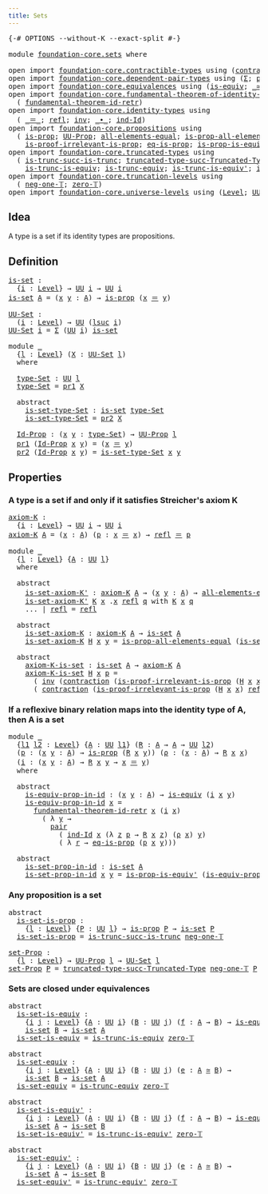 ```yaml
---
title: Sets
---
```


<pre class="Agda"><a id="30" class="Symbol">{-#</a> <a id="34" class="Keyword">OPTIONS</a> <a id="42" class="Pragma">--without-K</a> <a id="54" class="Pragma">--exact-split</a> <a id="68" class="Symbol">#-}</a>

<a id="73" class="Keyword">module</a> <a id="80" href="foundation-core.sets.html" class="Module">foundation-core.sets</a> <a id="101" class="Keyword">where</a>

<a id="108" class="Keyword">open</a> <a id="113" class="Keyword">import</a> <a id="120" href="foundation-core.contractible-types.html" class="Module">foundation-core.contractible-types</a> <a id="155" class="Keyword">using</a> <a id="161" class="Symbol">(</a><a id="162" href="foundation-core.contractible-types.html#1438" class="Function">contraction</a><a id="173" class="Symbol">)</a>
<a id="175" class="Keyword">open</a> <a id="180" class="Keyword">import</a> <a id="187" href="foundation-core.dependent-pair-types.html" class="Module">foundation-core.dependent-pair-types</a> <a id="224" class="Keyword">using</a> <a id="230" class="Symbol">(</a><a id="231" href="foundation-core.dependent-pair-types.html#515" class="Record">Σ</a><a id="232" class="Symbol">;</a> <a id="234" href="foundation-core.dependent-pair-types.html#588" class="InductiveConstructor">pair</a><a id="238" class="Symbol">;</a> <a id="240" href="foundation-core.dependent-pair-types.html#605" class="Field">pr1</a><a id="243" class="Symbol">;</a> <a id="245" href="foundation-core.dependent-pair-types.html#617" class="Field">pr2</a><a id="248" class="Symbol">)</a>
<a id="250" class="Keyword">open</a> <a id="255" class="Keyword">import</a> <a id="262" href="foundation-core.equivalences.html" class="Module">foundation-core.equivalences</a> <a id="291" class="Keyword">using</a> <a id="297" class="Symbol">(</a><a id="298" href="foundation-core.equivalences.html#1556" class="Function">is-equiv</a><a id="306" class="Symbol">;</a> <a id="308" href="foundation-core.equivalences.html#1621" class="Function Operator">_≃_</a><a id="311" class="Symbol">)</a>
<a id="313" class="Keyword">open</a> <a id="318" class="Keyword">import</a> <a id="325" href="foundation-core.fundamental-theorem-of-identity-types.html" class="Module">foundation-core.fundamental-theorem-of-identity-types</a> <a id="379" class="Keyword">using</a>
  <a id="387" class="Symbol">(</a> <a id="389" href="foundation-core.fundamental-theorem-of-identity-types.html#3304" class="Function">fundamental-theorem-id-retr</a><a id="416" class="Symbol">)</a>
<a id="418" class="Keyword">open</a> <a id="423" class="Keyword">import</a> <a id="430" href="foundation-core.identity-types.html" class="Module">foundation-core.identity-types</a> <a id="461" class="Keyword">using</a>
  <a id="469" class="Symbol">(</a> <a id="471" href="foundation-core.identity-types.html#1865" class="Function Operator">_＝_</a><a id="474" class="Symbol">;</a> <a id="476" href="foundation-core.identity-types.html#1820" class="InductiveConstructor">refl</a><a id="480" class="Symbol">;</a> <a id="482" href="foundation-core.identity-types.html#2729" class="Function">inv</a><a id="485" class="Symbol">;</a> <a id="487" href="foundation-core.identity-types.html#2425" class="Function Operator">_∙_</a><a id="490" class="Symbol">;</a> <a id="492" href="foundation-core.identity-types.html#2167" class="Function">ind-Id</a><a id="498" class="Symbol">)</a>
<a id="500" class="Keyword">open</a> <a id="505" class="Keyword">import</a> <a id="512" href="foundation-core.propositions.html" class="Module">foundation-core.propositions</a> <a id="541" class="Keyword">using</a>
  <a id="549" class="Symbol">(</a> <a id="551" href="foundation-core.propositions.html#1309" class="Function">is-prop</a><a id="558" class="Symbol">;</a> <a id="560" href="foundation-core.propositions.html#1393" class="Function">UU-Prop</a><a id="567" class="Symbol">;</a> <a id="569" href="foundation-core.propositions.html#2206" class="Function">all-elements-equal</a><a id="587" class="Symbol">;</a> <a id="589" href="foundation-core.propositions.html#2405" class="Function">is-prop-all-elements-equal</a><a id="615" class="Symbol">;</a>
    <a id="621" href="foundation-core.propositions.html#3047" class="Function">is-proof-irrelevant-is-prop</a><a id="648" class="Symbol">;</a> <a id="650" href="foundation-core.propositions.html#2719" class="Function">eq-is-prop</a><a id="660" class="Symbol">;</a> <a id="662" href="foundation-core.propositions.html#4716" class="Function">is-prop-is-equiv&#39;</a><a id="679" class="Symbol">)</a>
<a id="681" class="Keyword">open</a> <a id="686" class="Keyword">import</a> <a id="693" href="foundation-core.truncated-types.html" class="Module">foundation-core.truncated-types</a> <a id="725" class="Keyword">using</a>
  <a id="733" class="Symbol">(</a> <a id="735" href="foundation-core.truncated-types.html#2493" class="Function">is-trunc-succ-is-trunc</a><a id="757" class="Symbol">;</a> <a id="759" href="foundation-core.truncated-types.html#2807" class="Function">truncated-type-succ-Truncated-Type</a><a id="793" class="Symbol">;</a>
    <a id="799" href="foundation-core.truncated-types.html#4268" class="Function">is-trunc-is-equiv</a><a id="816" class="Symbol">;</a> <a id="818" href="foundation-core.truncated-types.html#4496" class="Function">is-trunc-equiv</a><a id="832" class="Symbol">;</a> <a id="834" href="foundation-core.truncated-types.html#4702" class="Function">is-trunc-is-equiv&#39;</a><a id="852" class="Symbol">;</a> <a id="854" href="foundation-core.truncated-types.html#5023" class="Function">is-trunc-equiv&#39;</a><a id="869" class="Symbol">)</a>
<a id="871" class="Keyword">open</a> <a id="876" class="Keyword">import</a> <a id="883" href="foundation-core.truncation-levels.html" class="Module">foundation-core.truncation-levels</a> <a id="917" class="Keyword">using</a>
  <a id="925" class="Symbol">(</a> <a id="927" href="foundation-core.truncation-levels.html#448" class="Function">neg-one-𝕋</a><a id="936" class="Symbol">;</a> <a id="938" href="foundation-core.truncation-levels.html#492" class="Function">zero-𝕋</a><a id="944" class="Symbol">)</a>
<a id="946" class="Keyword">open</a> <a id="951" class="Keyword">import</a> <a id="958" href="foundation-core.universe-levels.html" class="Module">foundation-core.universe-levels</a> <a id="990" class="Keyword">using</a> <a id="996" class="Symbol">(</a><a id="997" href="Agda.Primitive.html#597" class="Postulate">Level</a><a id="1002" class="Symbol">;</a> <a id="1004" href="foundation-core.universe-levels.html#235" class="Primitive">UU</a><a id="1006" class="Symbol">;</a> <a id="1008" href="Agda.Primitive.html#810" class="Primitive Operator">_⊔_</a><a id="1011" class="Symbol">;</a> <a id="1013" href="Agda.Primitive.html#780" class="Primitive">lsuc</a><a id="1017" class="Symbol">)</a>
</pre>
## Idea

A type is a set if its identity types are propositions.

## Definition

<pre class="Agda"><a id="is-set"></a><a id="1113" href="foundation-core.sets.html#1113" class="Function">is-set</a> <a id="1120" class="Symbol">:</a>
  <a id="1124" class="Symbol">{</a><a id="1125" href="foundation-core.sets.html#1125" class="Bound">i</a> <a id="1127" class="Symbol">:</a> <a id="1129" href="Agda.Primitive.html#597" class="Postulate">Level</a><a id="1134" class="Symbol">}</a> <a id="1136" class="Symbol">→</a> <a id="1138" href="foundation-core.universe-levels.html#235" class="Primitive">UU</a> <a id="1141" href="foundation-core.sets.html#1125" class="Bound">i</a> <a id="1143" class="Symbol">→</a> <a id="1145" href="foundation-core.universe-levels.html#235" class="Primitive">UU</a> <a id="1148" href="foundation-core.sets.html#1125" class="Bound">i</a>
<a id="1150" href="foundation-core.sets.html#1113" class="Function">is-set</a> <a id="1157" href="foundation-core.sets.html#1157" class="Bound">A</a> <a id="1159" class="Symbol">=</a> <a id="1161" class="Symbol">(</a><a id="1162" href="foundation-core.sets.html#1162" class="Bound">x</a> <a id="1164" href="foundation-core.sets.html#1164" class="Bound">y</a> <a id="1166" class="Symbol">:</a> <a id="1168" href="foundation-core.sets.html#1157" class="Bound">A</a><a id="1169" class="Symbol">)</a> <a id="1171" class="Symbol">→</a> <a id="1173" href="foundation-core.propositions.html#1309" class="Function">is-prop</a> <a id="1181" class="Symbol">(</a><a id="1182" href="foundation-core.sets.html#1162" class="Bound">x</a> <a id="1184" href="foundation-core.identity-types.html#1865" class="Function Operator">＝</a> <a id="1186" href="foundation-core.sets.html#1164" class="Bound">y</a><a id="1187" class="Symbol">)</a>

<a id="UU-Set"></a><a id="1190" href="foundation-core.sets.html#1190" class="Function">UU-Set</a> <a id="1197" class="Symbol">:</a>
  <a id="1201" class="Symbol">(</a><a id="1202" href="foundation-core.sets.html#1202" class="Bound">i</a> <a id="1204" class="Symbol">:</a> <a id="1206" href="Agda.Primitive.html#597" class="Postulate">Level</a><a id="1211" class="Symbol">)</a> <a id="1213" class="Symbol">→</a> <a id="1215" href="foundation-core.universe-levels.html#235" class="Primitive">UU</a> <a id="1218" class="Symbol">(</a><a id="1219" href="Agda.Primitive.html#780" class="Primitive">lsuc</a> <a id="1224" href="foundation-core.sets.html#1202" class="Bound">i</a><a id="1225" class="Symbol">)</a>
<a id="1227" href="foundation-core.sets.html#1190" class="Function">UU-Set</a> <a id="1234" href="foundation-core.sets.html#1234" class="Bound">i</a> <a id="1236" class="Symbol">=</a> <a id="1238" href="foundation-core.dependent-pair-types.html#515" class="Record">Σ</a> <a id="1240" class="Symbol">(</a><a id="1241" href="foundation-core.universe-levels.html#235" class="Primitive">UU</a> <a id="1244" href="foundation-core.sets.html#1234" class="Bound">i</a><a id="1245" class="Symbol">)</a> <a id="1247" href="foundation-core.sets.html#1113" class="Function">is-set</a>

<a id="1255" class="Keyword">module</a> <a id="1262" href="foundation-core.sets.html#1262" class="Module">_</a>
  <a id="1266" class="Symbol">{</a><a id="1267" href="foundation-core.sets.html#1267" class="Bound">l</a> <a id="1269" class="Symbol">:</a> <a id="1271" href="Agda.Primitive.html#597" class="Postulate">Level</a><a id="1276" class="Symbol">}</a> <a id="1278" class="Symbol">(</a><a id="1279" href="foundation-core.sets.html#1279" class="Bound">X</a> <a id="1281" class="Symbol">:</a> <a id="1283" href="foundation-core.sets.html#1190" class="Function">UU-Set</a> <a id="1290" href="foundation-core.sets.html#1267" class="Bound">l</a><a id="1291" class="Symbol">)</a>
  <a id="1295" class="Keyword">where</a>

  <a id="1304" href="foundation-core.sets.html#1304" class="Function">type-Set</a> <a id="1313" class="Symbol">:</a> <a id="1315" href="foundation-core.universe-levels.html#235" class="Primitive">UU</a> <a id="1318" href="foundation-core.sets.html#1267" class="Bound">l</a>
  <a id="1322" href="foundation-core.sets.html#1304" class="Function">type-Set</a> <a id="1331" class="Symbol">=</a> <a id="1333" href="foundation-core.dependent-pair-types.html#605" class="Field">pr1</a> <a id="1337" href="foundation-core.sets.html#1279" class="Bound">X</a>

  <a id="1342" class="Keyword">abstract</a>
    <a id="1355" href="foundation-core.sets.html#1355" class="Function">is-set-type-Set</a> <a id="1371" class="Symbol">:</a> <a id="1373" href="foundation-core.sets.html#1113" class="Function">is-set</a> <a id="1380" href="foundation-core.sets.html#1304" class="Function">type-Set</a>
    <a id="1393" href="foundation-core.sets.html#1355" class="Function">is-set-type-Set</a> <a id="1409" class="Symbol">=</a> <a id="1411" href="foundation-core.dependent-pair-types.html#617" class="Field">pr2</a> <a id="1415" href="foundation-core.sets.html#1279" class="Bound">X</a>

  <a id="1420" href="foundation-core.sets.html#1420" class="Function">Id-Prop</a> <a id="1428" class="Symbol">:</a> <a id="1430" class="Symbol">(</a><a id="1431" href="foundation-core.sets.html#1431" class="Bound">x</a> <a id="1433" href="foundation-core.sets.html#1433" class="Bound">y</a> <a id="1435" class="Symbol">:</a> <a id="1437" href="foundation-core.sets.html#1304" class="Function">type-Set</a><a id="1445" class="Symbol">)</a> <a id="1447" class="Symbol">→</a> <a id="1449" href="foundation-core.propositions.html#1393" class="Function">UU-Prop</a> <a id="1457" href="foundation-core.sets.html#1267" class="Bound">l</a>
  <a id="1461" href="foundation-core.dependent-pair-types.html#605" class="Field">pr1</a> <a id="1465" class="Symbol">(</a><a id="1466" href="foundation-core.sets.html#1420" class="Function">Id-Prop</a> <a id="1474" href="foundation-core.sets.html#1474" class="Bound">x</a> <a id="1476" href="foundation-core.sets.html#1476" class="Bound">y</a><a id="1477" class="Symbol">)</a> <a id="1479" class="Symbol">=</a> <a id="1481" class="Symbol">(</a><a id="1482" href="foundation-core.sets.html#1474" class="Bound">x</a> <a id="1484" href="foundation-core.identity-types.html#1865" class="Function Operator">＝</a> <a id="1486" href="foundation-core.sets.html#1476" class="Bound">y</a><a id="1487" class="Symbol">)</a>
  <a id="1491" href="foundation-core.dependent-pair-types.html#617" class="Field">pr2</a> <a id="1495" class="Symbol">(</a><a id="1496" href="foundation-core.sets.html#1420" class="Function">Id-Prop</a> <a id="1504" href="foundation-core.sets.html#1504" class="Bound">x</a> <a id="1506" href="foundation-core.sets.html#1506" class="Bound">y</a><a id="1507" class="Symbol">)</a> <a id="1509" class="Symbol">=</a> <a id="1511" href="foundation-core.sets.html#1355" class="Function">is-set-type-Set</a> <a id="1527" href="foundation-core.sets.html#1504" class="Bound">x</a> <a id="1529" href="foundation-core.sets.html#1506" class="Bound">y</a>
</pre>
## Properties

### A type is a set if and only if it satisfies Streicher's axiom K

<pre class="Agda"><a id="axiom-K"></a><a id="1628" href="foundation-core.sets.html#1628" class="Function">axiom-K</a> <a id="1636" class="Symbol">:</a>
  <a id="1640" class="Symbol">{</a><a id="1641" href="foundation-core.sets.html#1641" class="Bound">i</a> <a id="1643" class="Symbol">:</a> <a id="1645" href="Agda.Primitive.html#597" class="Postulate">Level</a><a id="1650" class="Symbol">}</a> <a id="1652" class="Symbol">→</a> <a id="1654" href="foundation-core.universe-levels.html#235" class="Primitive">UU</a> <a id="1657" href="foundation-core.sets.html#1641" class="Bound">i</a> <a id="1659" class="Symbol">→</a> <a id="1661" href="foundation-core.universe-levels.html#235" class="Primitive">UU</a> <a id="1664" href="foundation-core.sets.html#1641" class="Bound">i</a>
<a id="1666" href="foundation-core.sets.html#1628" class="Function">axiom-K</a> <a id="1674" href="foundation-core.sets.html#1674" class="Bound">A</a> <a id="1676" class="Symbol">=</a> <a id="1678" class="Symbol">(</a><a id="1679" href="foundation-core.sets.html#1679" class="Bound">x</a> <a id="1681" class="Symbol">:</a> <a id="1683" href="foundation-core.sets.html#1674" class="Bound">A</a><a id="1684" class="Symbol">)</a> <a id="1686" class="Symbol">(</a><a id="1687" href="foundation-core.sets.html#1687" class="Bound">p</a> <a id="1689" class="Symbol">:</a> <a id="1691" href="foundation-core.sets.html#1679" class="Bound">x</a> <a id="1693" href="foundation-core.identity-types.html#1865" class="Function Operator">＝</a> <a id="1695" href="foundation-core.sets.html#1679" class="Bound">x</a><a id="1696" class="Symbol">)</a> <a id="1698" class="Symbol">→</a> <a id="1700" href="foundation-core.identity-types.html#1820" class="InductiveConstructor">refl</a> <a id="1705" href="foundation-core.identity-types.html#1865" class="Function Operator">＝</a> <a id="1707" href="foundation-core.sets.html#1687" class="Bound">p</a>

<a id="1710" class="Keyword">module</a> <a id="1717" href="foundation-core.sets.html#1717" class="Module">_</a>
  <a id="1721" class="Symbol">{</a><a id="1722" href="foundation-core.sets.html#1722" class="Bound">l</a> <a id="1724" class="Symbol">:</a> <a id="1726" href="Agda.Primitive.html#597" class="Postulate">Level</a><a id="1731" class="Symbol">}</a> <a id="1733" class="Symbol">{</a><a id="1734" href="foundation-core.sets.html#1734" class="Bound">A</a> <a id="1736" class="Symbol">:</a> <a id="1738" href="foundation-core.universe-levels.html#235" class="Primitive">UU</a> <a id="1741" href="foundation-core.sets.html#1722" class="Bound">l</a><a id="1742" class="Symbol">}</a>
  <a id="1746" class="Keyword">where</a>

  <a id="1755" class="Keyword">abstract</a>
    <a id="1768" href="foundation-core.sets.html#1768" class="Function">is-set-axiom-K&#39;</a> <a id="1784" class="Symbol">:</a> <a id="1786" href="foundation-core.sets.html#1628" class="Function">axiom-K</a> <a id="1794" href="foundation-core.sets.html#1734" class="Bound">A</a> <a id="1796" class="Symbol">→</a> <a id="1798" class="Symbol">(</a><a id="1799" href="foundation-core.sets.html#1799" class="Bound">x</a> <a id="1801" href="foundation-core.sets.html#1801" class="Bound">y</a> <a id="1803" class="Symbol">:</a> <a id="1805" href="foundation-core.sets.html#1734" class="Bound">A</a><a id="1806" class="Symbol">)</a> <a id="1808" class="Symbol">→</a> <a id="1810" href="foundation-core.propositions.html#2206" class="Function">all-elements-equal</a> <a id="1829" class="Symbol">(</a><a id="1830" href="foundation-core.sets.html#1799" class="Bound">x</a> <a id="1832" href="foundation-core.identity-types.html#1865" class="Function Operator">＝</a> <a id="1834" href="foundation-core.sets.html#1801" class="Bound">y</a><a id="1835" class="Symbol">)</a>
    <a id="1841" href="foundation-core.sets.html#1768" class="Function">is-set-axiom-K&#39;</a> <a id="1857" href="foundation-core.sets.html#1857" class="Bound">K</a> <a id="1859" href="foundation-core.sets.html#1859" class="Bound">x</a> <a id="1861" class="DottedPattern Symbol">.</a><a id="1862" href="foundation-core.sets.html#1859" class="DottedPattern Bound">x</a> <a id="1864" href="foundation-core.identity-types.html#1820" class="InductiveConstructor">refl</a> <a id="1869" href="foundation-core.sets.html#1869" class="Bound">q</a> <a id="1871" class="Keyword">with</a> <a id="1876" href="foundation-core.sets.html#1857" class="Bound">K</a> <a id="1878" href="foundation-core.sets.html#1859" class="Bound">x</a> <a id="1880" href="foundation-core.sets.html#1869" class="Bound">q</a>
    <a id="1886" class="Symbol">...</a> <a id="1890" class="Symbol">|</a> <a id="1892" href="foundation-core.identity-types.html#1820" class="InductiveConstructor">refl</a> <a id="1897" class="Symbol">=</a> <a id="1899" href="foundation-core.identity-types.html#1820" class="InductiveConstructor">refl</a>

  <a id="1907" class="Keyword">abstract</a>
    <a id="1920" href="foundation-core.sets.html#1920" class="Function">is-set-axiom-K</a> <a id="1935" class="Symbol">:</a> <a id="1937" href="foundation-core.sets.html#1628" class="Function">axiom-K</a> <a id="1945" href="foundation-core.sets.html#1734" class="Bound">A</a> <a id="1947" class="Symbol">→</a> <a id="1949" href="foundation-core.sets.html#1113" class="Function">is-set</a> <a id="1956" href="foundation-core.sets.html#1734" class="Bound">A</a>
    <a id="1962" href="foundation-core.sets.html#1920" class="Function">is-set-axiom-K</a> <a id="1977" href="foundation-core.sets.html#1977" class="Bound">H</a> <a id="1979" href="foundation-core.sets.html#1979" class="Bound">x</a> <a id="1981" href="foundation-core.sets.html#1981" class="Bound">y</a> <a id="1983" class="Symbol">=</a> <a id="1985" href="foundation-core.propositions.html#2405" class="Function">is-prop-all-elements-equal</a> <a id="2012" class="Symbol">(</a><a id="2013" href="foundation-core.sets.html#1768" class="Function">is-set-axiom-K&#39;</a> <a id="2029" href="foundation-core.sets.html#1977" class="Bound">H</a> <a id="2031" href="foundation-core.sets.html#1979" class="Bound">x</a> <a id="2033" href="foundation-core.sets.html#1981" class="Bound">y</a><a id="2034" class="Symbol">)</a> 

  <a id="2040" class="Keyword">abstract</a>
    <a id="2053" href="foundation-core.sets.html#2053" class="Function">axiom-K-is-set</a> <a id="2068" class="Symbol">:</a> <a id="2070" href="foundation-core.sets.html#1113" class="Function">is-set</a> <a id="2077" href="foundation-core.sets.html#1734" class="Bound">A</a> <a id="2079" class="Symbol">→</a> <a id="2081" href="foundation-core.sets.html#1628" class="Function">axiom-K</a> <a id="2089" href="foundation-core.sets.html#1734" class="Bound">A</a>
    <a id="2095" href="foundation-core.sets.html#2053" class="Function">axiom-K-is-set</a> <a id="2110" href="foundation-core.sets.html#2110" class="Bound">H</a> <a id="2112" href="foundation-core.sets.html#2112" class="Bound">x</a> <a id="2114" href="foundation-core.sets.html#2114" class="Bound">p</a> <a id="2116" class="Symbol">=</a>
      <a id="2124" class="Symbol">(</a> <a id="2126" href="foundation-core.identity-types.html#2729" class="Function">inv</a> <a id="2130" class="Symbol">(</a><a id="2131" href="foundation-core.contractible-types.html#1438" class="Function">contraction</a> <a id="2143" class="Symbol">(</a><a id="2144" href="foundation-core.propositions.html#3047" class="Function">is-proof-irrelevant-is-prop</a> <a id="2172" class="Symbol">(</a><a id="2173" href="foundation-core.sets.html#2110" class="Bound">H</a> <a id="2175" href="foundation-core.sets.html#2112" class="Bound">x</a> <a id="2177" href="foundation-core.sets.html#2112" class="Bound">x</a><a id="2178" class="Symbol">)</a> <a id="2180" href="foundation-core.identity-types.html#1820" class="InductiveConstructor">refl</a><a id="2184" class="Symbol">)</a> <a id="2186" href="foundation-core.identity-types.html#1820" class="InductiveConstructor">refl</a><a id="2190" class="Symbol">))</a> <a id="2193" href="foundation-core.identity-types.html#2425" class="Function Operator">∙</a> 
      <a id="2202" class="Symbol">(</a> <a id="2204" href="foundation-core.contractible-types.html#1438" class="Function">contraction</a> <a id="2216" class="Symbol">(</a><a id="2217" href="foundation-core.propositions.html#3047" class="Function">is-proof-irrelevant-is-prop</a> <a id="2245" class="Symbol">(</a><a id="2246" href="foundation-core.sets.html#2110" class="Bound">H</a> <a id="2248" href="foundation-core.sets.html#2112" class="Bound">x</a> <a id="2250" href="foundation-core.sets.html#2112" class="Bound">x</a><a id="2251" class="Symbol">)</a> <a id="2253" href="foundation-core.identity-types.html#1820" class="InductiveConstructor">refl</a><a id="2257" class="Symbol">)</a> <a id="2259" href="foundation-core.sets.html#2114" class="Bound">p</a><a id="2260" class="Symbol">)</a>
</pre>
### If a reflexive binary relation maps into the identity type of A, then A is a set

<pre class="Agda"><a id="2357" class="Keyword">module</a> <a id="2364" href="foundation-core.sets.html#2364" class="Module">_</a>
  <a id="2368" class="Symbol">{</a><a id="2369" href="foundation-core.sets.html#2369" class="Bound">l1</a> <a id="2372" href="foundation-core.sets.html#2372" class="Bound">l2</a> <a id="2375" class="Symbol">:</a> <a id="2377" href="Agda.Primitive.html#597" class="Postulate">Level</a><a id="2382" class="Symbol">}</a> <a id="2384" class="Symbol">{</a><a id="2385" href="foundation-core.sets.html#2385" class="Bound">A</a> <a id="2387" class="Symbol">:</a> <a id="2389" href="foundation-core.universe-levels.html#235" class="Primitive">UU</a> <a id="2392" href="foundation-core.sets.html#2369" class="Bound">l1</a><a id="2394" class="Symbol">}</a> <a id="2396" class="Symbol">(</a><a id="2397" href="foundation-core.sets.html#2397" class="Bound">R</a> <a id="2399" class="Symbol">:</a> <a id="2401" href="foundation-core.sets.html#2385" class="Bound">A</a> <a id="2403" class="Symbol">→</a> <a id="2405" href="foundation-core.sets.html#2385" class="Bound">A</a> <a id="2407" class="Symbol">→</a> <a id="2409" href="foundation-core.universe-levels.html#235" class="Primitive">UU</a> <a id="2412" href="foundation-core.sets.html#2372" class="Bound">l2</a><a id="2414" class="Symbol">)</a>
  <a id="2418" class="Symbol">(</a><a id="2419" href="foundation-core.sets.html#2419" class="Bound">p</a> <a id="2421" class="Symbol">:</a> <a id="2423" class="Symbol">(</a><a id="2424" href="foundation-core.sets.html#2424" class="Bound">x</a> <a id="2426" href="foundation-core.sets.html#2426" class="Bound">y</a> <a id="2428" class="Symbol">:</a> <a id="2430" href="foundation-core.sets.html#2385" class="Bound">A</a><a id="2431" class="Symbol">)</a> <a id="2433" class="Symbol">→</a> <a id="2435" href="foundation-core.propositions.html#1309" class="Function">is-prop</a> <a id="2443" class="Symbol">(</a><a id="2444" href="foundation-core.sets.html#2397" class="Bound">R</a> <a id="2446" href="foundation-core.sets.html#2424" class="Bound">x</a> <a id="2448" href="foundation-core.sets.html#2426" class="Bound">y</a><a id="2449" class="Symbol">))</a> <a id="2452" class="Symbol">(</a><a id="2453" href="foundation-core.sets.html#2453" class="Bound">ρ</a> <a id="2455" class="Symbol">:</a> <a id="2457" class="Symbol">(</a><a id="2458" href="foundation-core.sets.html#2458" class="Bound">x</a> <a id="2460" class="Symbol">:</a> <a id="2462" href="foundation-core.sets.html#2385" class="Bound">A</a><a id="2463" class="Symbol">)</a> <a id="2465" class="Symbol">→</a> <a id="2467" href="foundation-core.sets.html#2397" class="Bound">R</a> <a id="2469" href="foundation-core.sets.html#2458" class="Bound">x</a> <a id="2471" href="foundation-core.sets.html#2458" class="Bound">x</a><a id="2472" class="Symbol">)</a>
  <a id="2476" class="Symbol">(</a><a id="2477" href="foundation-core.sets.html#2477" class="Bound">i</a> <a id="2479" class="Symbol">:</a> <a id="2481" class="Symbol">(</a><a id="2482" href="foundation-core.sets.html#2482" class="Bound">x</a> <a id="2484" href="foundation-core.sets.html#2484" class="Bound">y</a> <a id="2486" class="Symbol">:</a> <a id="2488" href="foundation-core.sets.html#2385" class="Bound">A</a><a id="2489" class="Symbol">)</a> <a id="2491" class="Symbol">→</a> <a id="2493" href="foundation-core.sets.html#2397" class="Bound">R</a> <a id="2495" href="foundation-core.sets.html#2482" class="Bound">x</a> <a id="2497" href="foundation-core.sets.html#2484" class="Bound">y</a> <a id="2499" class="Symbol">→</a> <a id="2501" href="foundation-core.sets.html#2482" class="Bound">x</a> <a id="2503" href="foundation-core.identity-types.html#1865" class="Function Operator">＝</a> <a id="2505" href="foundation-core.sets.html#2484" class="Bound">y</a><a id="2506" class="Symbol">)</a>
  <a id="2510" class="Keyword">where</a>

  <a id="2519" class="Keyword">abstract</a>
    <a id="2532" href="foundation-core.sets.html#2532" class="Function">is-equiv-prop-in-id</a> <a id="2552" class="Symbol">:</a> <a id="2554" class="Symbol">(</a><a id="2555" href="foundation-core.sets.html#2555" class="Bound">x</a> <a id="2557" href="foundation-core.sets.html#2557" class="Bound">y</a> <a id="2559" class="Symbol">:</a> <a id="2561" href="foundation-core.sets.html#2385" class="Bound">A</a><a id="2562" class="Symbol">)</a> <a id="2564" class="Symbol">→</a> <a id="2566" href="foundation-core.equivalences.html#1556" class="Function">is-equiv</a> <a id="2575" class="Symbol">(</a><a id="2576" href="foundation-core.sets.html#2477" class="Bound">i</a> <a id="2578" href="foundation-core.sets.html#2555" class="Bound">x</a> <a id="2580" href="foundation-core.sets.html#2557" class="Bound">y</a><a id="2581" class="Symbol">)</a>
    <a id="2587" href="foundation-core.sets.html#2532" class="Function">is-equiv-prop-in-id</a> <a id="2607" href="foundation-core.sets.html#2607" class="Bound">x</a> <a id="2609" class="Symbol">=</a>
      <a id="2617" href="foundation-core.fundamental-theorem-of-identity-types.html#3304" class="Function">fundamental-theorem-id-retr</a> <a id="2645" href="foundation-core.sets.html#2607" class="Bound">x</a> <a id="2647" class="Symbol">(</a><a id="2648" href="foundation-core.sets.html#2477" class="Bound">i</a> <a id="2650" href="foundation-core.sets.html#2607" class="Bound">x</a><a id="2651" class="Symbol">)</a>
        <a id="2661" class="Symbol">(</a> <a id="2663" class="Symbol">λ</a> <a id="2665" href="foundation-core.sets.html#2665" class="Bound">y</a> <a id="2667" class="Symbol">→</a>
          <a id="2679" href="foundation-core.dependent-pair-types.html#588" class="InductiveConstructor">pair</a>
            <a id="2696" class="Symbol">(</a> <a id="2698" href="foundation-core.identity-types.html#2167" class="Function">ind-Id</a> <a id="2705" href="foundation-core.sets.html#2607" class="Bound">x</a> <a id="2707" class="Symbol">(λ</a> <a id="2710" href="foundation-core.sets.html#2710" class="Bound">z</a> <a id="2712" href="foundation-core.sets.html#2712" class="Bound">p</a> <a id="2714" class="Symbol">→</a> <a id="2716" href="foundation-core.sets.html#2397" class="Bound">R</a> <a id="2718" href="foundation-core.sets.html#2607" class="Bound">x</a> <a id="2720" href="foundation-core.sets.html#2710" class="Bound">z</a><a id="2721" class="Symbol">)</a> <a id="2723" class="Symbol">(</a><a id="2724" href="foundation-core.sets.html#2453" class="Bound">ρ</a> <a id="2726" href="foundation-core.sets.html#2607" class="Bound">x</a><a id="2727" class="Symbol">)</a> <a id="2729" href="foundation-core.sets.html#2665" class="Bound">y</a><a id="2730" class="Symbol">)</a>
            <a id="2744" class="Symbol">(</a> <a id="2746" class="Symbol">λ</a> <a id="2748" href="foundation-core.sets.html#2748" class="Bound">r</a> <a id="2750" class="Symbol">→</a> <a id="2752" href="foundation-core.propositions.html#2719" class="Function">eq-is-prop</a> <a id="2763" class="Symbol">(</a><a id="2764" href="foundation-core.sets.html#2419" class="Bound">p</a> <a id="2766" href="foundation-core.sets.html#2607" class="Bound">x</a> <a id="2768" href="foundation-core.sets.html#2665" class="Bound">y</a><a id="2769" class="Symbol">)))</a>

  <a id="2776" class="Keyword">abstract</a>
    <a id="2789" href="foundation-core.sets.html#2789" class="Function">is-set-prop-in-id</a> <a id="2807" class="Symbol">:</a> <a id="2809" href="foundation-core.sets.html#1113" class="Function">is-set</a> <a id="2816" href="foundation-core.sets.html#2385" class="Bound">A</a>
    <a id="2822" href="foundation-core.sets.html#2789" class="Function">is-set-prop-in-id</a> <a id="2840" href="foundation-core.sets.html#2840" class="Bound">x</a> <a id="2842" href="foundation-core.sets.html#2842" class="Bound">y</a> <a id="2844" class="Symbol">=</a> <a id="2846" href="foundation-core.propositions.html#4716" class="Function">is-prop-is-equiv&#39;</a> <a id="2864" class="Symbol">(</a><a id="2865" href="foundation-core.sets.html#2532" class="Function">is-equiv-prop-in-id</a> <a id="2885" href="foundation-core.sets.html#2840" class="Bound">x</a> <a id="2887" href="foundation-core.sets.html#2842" class="Bound">y</a><a id="2888" class="Symbol">)</a> <a id="2890" class="Symbol">(</a><a id="2891" href="foundation-core.sets.html#2419" class="Bound">p</a> <a id="2893" href="foundation-core.sets.html#2840" class="Bound">x</a> <a id="2895" href="foundation-core.sets.html#2842" class="Bound">y</a><a id="2896" class="Symbol">)</a>
</pre>
### Any proposition is a set

<pre class="Agda"><a id="2941" class="Keyword">abstract</a>
  <a id="is-set-is-prop"></a><a id="2952" href="foundation-core.sets.html#2952" class="Function">is-set-is-prop</a> <a id="2967" class="Symbol">:</a>
    <a id="2973" class="Symbol">{</a><a id="2974" href="foundation-core.sets.html#2974" class="Bound">l</a> <a id="2976" class="Symbol">:</a> <a id="2978" href="Agda.Primitive.html#597" class="Postulate">Level</a><a id="2983" class="Symbol">}</a> <a id="2985" class="Symbol">{</a><a id="2986" href="foundation-core.sets.html#2986" class="Bound">P</a> <a id="2988" class="Symbol">:</a> <a id="2990" href="foundation-core.universe-levels.html#235" class="Primitive">UU</a> <a id="2993" href="foundation-core.sets.html#2974" class="Bound">l</a><a id="2994" class="Symbol">}</a> <a id="2996" class="Symbol">→</a> <a id="2998" href="foundation-core.propositions.html#1309" class="Function">is-prop</a> <a id="3006" href="foundation-core.sets.html#2986" class="Bound">P</a> <a id="3008" class="Symbol">→</a> <a id="3010" href="foundation-core.sets.html#1113" class="Function">is-set</a> <a id="3017" href="foundation-core.sets.html#2986" class="Bound">P</a>
  <a id="3021" href="foundation-core.sets.html#2952" class="Function">is-set-is-prop</a> <a id="3036" class="Symbol">=</a> <a id="3038" href="foundation-core.truncated-types.html#2493" class="Function">is-trunc-succ-is-trunc</a> <a id="3061" href="foundation-core.truncation-levels.html#448" class="Function">neg-one-𝕋</a>

<a id="set-Prop"></a><a id="3072" href="foundation-core.sets.html#3072" class="Function">set-Prop</a> <a id="3081" class="Symbol">:</a>
  <a id="3085" class="Symbol">{</a><a id="3086" href="foundation-core.sets.html#3086" class="Bound">l</a> <a id="3088" class="Symbol">:</a> <a id="3090" href="Agda.Primitive.html#597" class="Postulate">Level</a><a id="3095" class="Symbol">}</a> <a id="3097" class="Symbol">→</a> <a id="3099" href="foundation-core.propositions.html#1393" class="Function">UU-Prop</a> <a id="3107" href="foundation-core.sets.html#3086" class="Bound">l</a> <a id="3109" class="Symbol">→</a> <a id="3111" href="foundation-core.sets.html#1190" class="Function">UU-Set</a> <a id="3118" href="foundation-core.sets.html#3086" class="Bound">l</a>
<a id="3120" href="foundation-core.sets.html#3072" class="Function">set-Prop</a> <a id="3129" href="foundation-core.sets.html#3129" class="Bound">P</a> <a id="3131" class="Symbol">=</a> <a id="3133" href="foundation-core.truncated-types.html#2807" class="Function">truncated-type-succ-Truncated-Type</a> <a id="3168" href="foundation-core.truncation-levels.html#448" class="Function">neg-one-𝕋</a> <a id="3178" href="foundation-core.sets.html#3129" class="Bound">P</a>
</pre>
### Sets are closed under equivalences

<pre class="Agda"><a id="3233" class="Keyword">abstract</a>
  <a id="is-set-is-equiv"></a><a id="3244" href="foundation-core.sets.html#3244" class="Function">is-set-is-equiv</a> <a id="3260" class="Symbol">:</a>
    <a id="3266" class="Symbol">{</a><a id="3267" href="foundation-core.sets.html#3267" class="Bound">i</a> <a id="3269" href="foundation-core.sets.html#3269" class="Bound">j</a> <a id="3271" class="Symbol">:</a> <a id="3273" href="Agda.Primitive.html#597" class="Postulate">Level</a><a id="3278" class="Symbol">}</a> <a id="3280" class="Symbol">{</a><a id="3281" href="foundation-core.sets.html#3281" class="Bound">A</a> <a id="3283" class="Symbol">:</a> <a id="3285" href="foundation-core.universe-levels.html#235" class="Primitive">UU</a> <a id="3288" href="foundation-core.sets.html#3267" class="Bound">i</a><a id="3289" class="Symbol">}</a> <a id="3291" class="Symbol">(</a><a id="3292" href="foundation-core.sets.html#3292" class="Bound">B</a> <a id="3294" class="Symbol">:</a> <a id="3296" href="foundation-core.universe-levels.html#235" class="Primitive">UU</a> <a id="3299" href="foundation-core.sets.html#3269" class="Bound">j</a><a id="3300" class="Symbol">)</a> <a id="3302" class="Symbol">(</a><a id="3303" href="foundation-core.sets.html#3303" class="Bound">f</a> <a id="3305" class="Symbol">:</a> <a id="3307" href="foundation-core.sets.html#3281" class="Bound">A</a> <a id="3309" class="Symbol">→</a> <a id="3311" href="foundation-core.sets.html#3292" class="Bound">B</a><a id="3312" class="Symbol">)</a> <a id="3314" class="Symbol">→</a> <a id="3316" href="foundation-core.equivalences.html#1556" class="Function">is-equiv</a> <a id="3325" href="foundation-core.sets.html#3303" class="Bound">f</a> <a id="3327" class="Symbol">→</a>
    <a id="3333" href="foundation-core.sets.html#1113" class="Function">is-set</a> <a id="3340" href="foundation-core.sets.html#3292" class="Bound">B</a> <a id="3342" class="Symbol">→</a> <a id="3344" href="foundation-core.sets.html#1113" class="Function">is-set</a> <a id="3351" href="foundation-core.sets.html#3281" class="Bound">A</a>
  <a id="3355" href="foundation-core.sets.html#3244" class="Function">is-set-is-equiv</a> <a id="3371" class="Symbol">=</a> <a id="3373" href="foundation-core.truncated-types.html#4268" class="Function">is-trunc-is-equiv</a> <a id="3391" href="foundation-core.truncation-levels.html#492" class="Function">zero-𝕋</a>

<a id="3399" class="Keyword">abstract</a>
  <a id="is-set-equiv"></a><a id="3410" href="foundation-core.sets.html#3410" class="Function">is-set-equiv</a> <a id="3423" class="Symbol">:</a>
    <a id="3429" class="Symbol">{</a><a id="3430" href="foundation-core.sets.html#3430" class="Bound">i</a> <a id="3432" href="foundation-core.sets.html#3432" class="Bound">j</a> <a id="3434" class="Symbol">:</a> <a id="3436" href="Agda.Primitive.html#597" class="Postulate">Level</a><a id="3441" class="Symbol">}</a> <a id="3443" class="Symbol">{</a><a id="3444" href="foundation-core.sets.html#3444" class="Bound">A</a> <a id="3446" class="Symbol">:</a> <a id="3448" href="foundation-core.universe-levels.html#235" class="Primitive">UU</a> <a id="3451" href="foundation-core.sets.html#3430" class="Bound">i</a><a id="3452" class="Symbol">}</a> <a id="3454" class="Symbol">(</a><a id="3455" href="foundation-core.sets.html#3455" class="Bound">B</a> <a id="3457" class="Symbol">:</a> <a id="3459" href="foundation-core.universe-levels.html#235" class="Primitive">UU</a> <a id="3462" href="foundation-core.sets.html#3432" class="Bound">j</a><a id="3463" class="Symbol">)</a> <a id="3465" class="Symbol">(</a><a id="3466" href="foundation-core.sets.html#3466" class="Bound">e</a> <a id="3468" class="Symbol">:</a> <a id="3470" href="foundation-core.sets.html#3444" class="Bound">A</a> <a id="3472" href="foundation-core.equivalences.html#1621" class="Function Operator">≃</a> <a id="3474" href="foundation-core.sets.html#3455" class="Bound">B</a><a id="3475" class="Symbol">)</a> <a id="3477" class="Symbol">→</a>
    <a id="3483" href="foundation-core.sets.html#1113" class="Function">is-set</a> <a id="3490" href="foundation-core.sets.html#3455" class="Bound">B</a> <a id="3492" class="Symbol">→</a> <a id="3494" href="foundation-core.sets.html#1113" class="Function">is-set</a> <a id="3501" href="foundation-core.sets.html#3444" class="Bound">A</a>
  <a id="3505" href="foundation-core.sets.html#3410" class="Function">is-set-equiv</a> <a id="3518" class="Symbol">=</a> <a id="3520" href="foundation-core.truncated-types.html#4496" class="Function">is-trunc-equiv</a> <a id="3535" href="foundation-core.truncation-levels.html#492" class="Function">zero-𝕋</a>

<a id="3543" class="Keyword">abstract</a>
  <a id="is-set-is-equiv&#39;"></a><a id="3554" href="foundation-core.sets.html#3554" class="Function">is-set-is-equiv&#39;</a> <a id="3571" class="Symbol">:</a>
    <a id="3577" class="Symbol">{</a><a id="3578" href="foundation-core.sets.html#3578" class="Bound">i</a> <a id="3580" href="foundation-core.sets.html#3580" class="Bound">j</a> <a id="3582" class="Symbol">:</a> <a id="3584" href="Agda.Primitive.html#597" class="Postulate">Level</a><a id="3589" class="Symbol">}</a> <a id="3591" class="Symbol">(</a><a id="3592" href="foundation-core.sets.html#3592" class="Bound">A</a> <a id="3594" class="Symbol">:</a> <a id="3596" href="foundation-core.universe-levels.html#235" class="Primitive">UU</a> <a id="3599" href="foundation-core.sets.html#3578" class="Bound">i</a><a id="3600" class="Symbol">)</a> <a id="3602" class="Symbol">{</a><a id="3603" href="foundation-core.sets.html#3603" class="Bound">B</a> <a id="3605" class="Symbol">:</a> <a id="3607" href="foundation-core.universe-levels.html#235" class="Primitive">UU</a> <a id="3610" href="foundation-core.sets.html#3580" class="Bound">j</a><a id="3611" class="Symbol">}</a> <a id="3613" class="Symbol">(</a><a id="3614" href="foundation-core.sets.html#3614" class="Bound">f</a> <a id="3616" class="Symbol">:</a> <a id="3618" href="foundation-core.sets.html#3592" class="Bound">A</a> <a id="3620" class="Symbol">→</a> <a id="3622" href="foundation-core.sets.html#3603" class="Bound">B</a><a id="3623" class="Symbol">)</a> <a id="3625" class="Symbol">→</a> <a id="3627" href="foundation-core.equivalences.html#1556" class="Function">is-equiv</a> <a id="3636" href="foundation-core.sets.html#3614" class="Bound">f</a> <a id="3638" class="Symbol">→</a>
    <a id="3644" href="foundation-core.sets.html#1113" class="Function">is-set</a> <a id="3651" href="foundation-core.sets.html#3592" class="Bound">A</a> <a id="3653" class="Symbol">→</a> <a id="3655" href="foundation-core.sets.html#1113" class="Function">is-set</a> <a id="3662" href="foundation-core.sets.html#3603" class="Bound">B</a>
  <a id="3666" href="foundation-core.sets.html#3554" class="Function">is-set-is-equiv&#39;</a> <a id="3683" class="Symbol">=</a> <a id="3685" href="foundation-core.truncated-types.html#4702" class="Function">is-trunc-is-equiv&#39;</a> <a id="3704" href="foundation-core.truncation-levels.html#492" class="Function">zero-𝕋</a>

<a id="3712" class="Keyword">abstract</a>
  <a id="is-set-equiv&#39;"></a><a id="3723" href="foundation-core.sets.html#3723" class="Function">is-set-equiv&#39;</a> <a id="3737" class="Symbol">:</a>
    <a id="3743" class="Symbol">{</a><a id="3744" href="foundation-core.sets.html#3744" class="Bound">i</a> <a id="3746" href="foundation-core.sets.html#3746" class="Bound">j</a> <a id="3748" class="Symbol">:</a> <a id="3750" href="Agda.Primitive.html#597" class="Postulate">Level</a><a id="3755" class="Symbol">}</a> <a id="3757" class="Symbol">(</a><a id="3758" href="foundation-core.sets.html#3758" class="Bound">A</a> <a id="3760" class="Symbol">:</a> <a id="3762" href="foundation-core.universe-levels.html#235" class="Primitive">UU</a> <a id="3765" href="foundation-core.sets.html#3744" class="Bound">i</a><a id="3766" class="Symbol">)</a> <a id="3768" class="Symbol">{</a><a id="3769" href="foundation-core.sets.html#3769" class="Bound">B</a> <a id="3771" class="Symbol">:</a> <a id="3773" href="foundation-core.universe-levels.html#235" class="Primitive">UU</a> <a id="3776" href="foundation-core.sets.html#3746" class="Bound">j</a><a id="3777" class="Symbol">}</a> <a id="3779" class="Symbol">(</a><a id="3780" href="foundation-core.sets.html#3780" class="Bound">e</a> <a id="3782" class="Symbol">:</a> <a id="3784" href="foundation-core.sets.html#3758" class="Bound">A</a> <a id="3786" href="foundation-core.equivalences.html#1621" class="Function Operator">≃</a> <a id="3788" href="foundation-core.sets.html#3769" class="Bound">B</a><a id="3789" class="Symbol">)</a> <a id="3791" class="Symbol">→</a>
    <a id="3797" href="foundation-core.sets.html#1113" class="Function">is-set</a> <a id="3804" href="foundation-core.sets.html#3758" class="Bound">A</a> <a id="3806" class="Symbol">→</a> <a id="3808" href="foundation-core.sets.html#1113" class="Function">is-set</a> <a id="3815" href="foundation-core.sets.html#3769" class="Bound">B</a>
  <a id="3819" href="foundation-core.sets.html#3723" class="Function">is-set-equiv&#39;</a> <a id="3833" class="Symbol">=</a> <a id="3835" href="foundation-core.truncated-types.html#5023" class="Function">is-trunc-equiv&#39;</a> <a id="3851" href="foundation-core.truncation-levels.html#492" class="Function">zero-𝕋</a>
</pre>